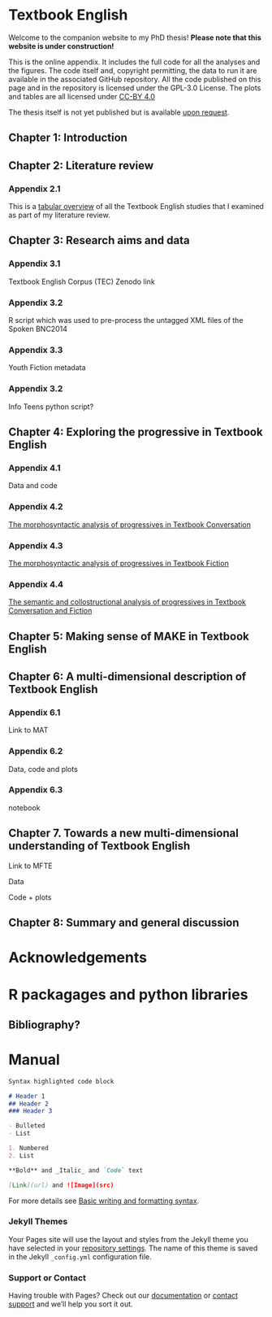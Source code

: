 # Textbook English

Welcome to the companion website to my PhD thesis! **Please note that this website is under construction!**

This is the online appendix. It includes the full code for all the analyses and the figures. The code itself and, copyright permitting, the data to run it are available in the associated GitHub repository. All the code published on this page and in the repository is licensed under the GPL-3.0 License. The plots and tables are all licensed under <a href="https://creativecommons.org/licenses/by/4.0/" title="CC-BY 4.0" target="_blank" rel="noopener noreferrer">CC-BY 4.0</a>

The thesis itself is not yet published but is available <a href="https://elenlefoll.eu/#contact" target="_blank" rel="noopener noreferrer">upon request</a>.

## Chapter 1: Introduction


## Chapter 2: Literature review

### Appendix 2.1 
This is a <a href="LitReviewTable.html" title="Literature review table" target="_blank" rel="noopener noreferrer">tabular overview</a> of all the Textbook English studies that I examined as part of my literature review.

## Chapter 3: Research aims and data

### Appendix 3.1 
Textbook English Corpus (TEC) Zenodo link

### Appendix 3.2
R script which was used to pre-process the untagged XML files of the Spoken BNC2014 

### Appendix 3.3
Youth Fiction metadata

### Appendix 3.2
Info Teens python script?

## Chapter 4: Exploring the progressive in Textbook English

### Appendix 4.1
Data and code

### Appendix 4.2
<a href="4_Prog_Conversation_Morphosyntactic_Analysis.html" title="Progressives in Textbook Conversation" target="_blank" rel="noopener noreferrer">The morphosyntactic analysis of progressives in Textbook Conversation</a>

### Appendix 4.3
<a href="4_Prog_Fiction_Morphosyntactic_Analysis.html" title="Progressives in Textbook Fiction" target="_blank" rel="noopener noreferrer">The morphosyntactic analysis of progressives in Textbook Fiction</a>

### Appendix 4.4
<a href="4_Prog_Semantic_Collostructional_Analysis.html" title="Semantic and collostructional analyses" target="_blank" rel="noopener noreferrer">The semantic and collostructional analysis of progressives in Textbook Conversation and Fiction</a>

## Chapter 5: Making sense of MAKE in Textbook English

## Chapter 6: A multi-dimensional description of Textbook English

### Appendix 6.1
Link to MAT

### Appendix 6.2
Data, code and plots

### Appendix 6.3
notebook

## Chapter 7. Towards a new multi-dimensional understanding of Textbook English

Link to MFTE

Data

Code + plots

## Chapter 8: Summary and general discussion



# Acknowledgements

# R packagages and python libraries

## Bibliography?







# Manual

```markdown
Syntax highlighted code block

# Header 1
## Header 2
### Header 3

- Bulleted
- List

1. Numbered
2. List

**Bold** and _Italic_ and `Code` text

[Link](url) and ![Image](src)
```

For more details see [Basic writing and formatting syntax](https://docs.github.com/en/github/writing-on-github/getting-started-with-writing-and-formatting-on-github/basic-writing-and-formatting-syntax).

### Jekyll Themes

Your Pages site will use the layout and styles from the Jekyll theme you have selected in your [repository settings](https://github.com/elenlefoll/TextbookEnglish/settings/pages). The name of this theme is saved in the Jekyll `_config.yml` configuration file.

### Support or Contact

Having trouble with Pages? Check out our [documentation](https://docs.github.com/categories/github-pages-basics/) or [contact support](https://support.github.com/contact) and we’ll help you sort it out.
